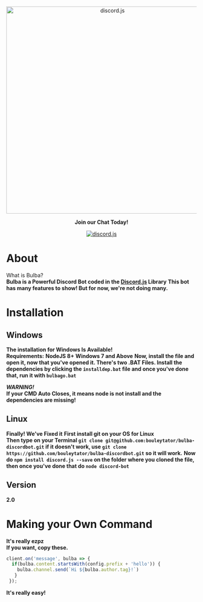 <div align="center">
  <br />
  <p>
    <a href="https://discord.gg/wsPz5rq"><img src="http://orig02.deviantart.net/a46c/f/2015/008/a/2/bulbasaur_banner_by_sakuraalexia-d8d2uht.png" width="546" alt="discord.js" /></a>
    </p>
  <p>
  <b>Join our Chat Today!</b>
  </p>
<p>
<a href="https://discord.gg/wsPz5rq"><img src="http://i.imgur.com/Nz5u2f2.jpg" alt="discord.js" /></a>
  </p>
</div>

# About

What is Bulba?  
**Bulba is a Powerful Discord Bot coded in the [Discord.js](https://discord.js.org) Library** 
**This bot has many features to show! But for now, we're not doing many.**  


# Installation

## Windows
**The installation for Windows Is Available!**  
**Requirements:** 
**NodeJS 8+** 
**Windows 7 and Above** 
**Now, install the file and open it, now that you've opened it. There's two .BAT Files. Install the dependencies by clicking the `installdep.bat` file and once you've done that, run it with `bulbago.bat`** 

***WARNING!***  
**If your CMD Auto Closes, it means node is not install and the dependencies are missing!**

## Linux
**Finally! We've Fixed it** 
**First install git on your OS for Linux**  
**Then type on your Terminal `git clone git@github.com:bouleytator/bulba-discordbot.git` if it doesn't work, use `git clone https://github.com/bouleytator/bulba-discordbot.git` so it will work.** 
**Now do `npm install discord.js --save` on the folder where you cloned the file, then once you've done that do `node discord-bot`**


## Version
**2.0**


# Making your Own Command

**It's really ezpz**  
**If you want, copy these.**  
```js 
client.on('message', bulba => {
  if(bulba.content.startsWith(config.prefix + 'hello')) {
    bulba.channel.send(`Hi ${bulba.author.tag}!`)
   }
 });
``` 

**It's really easy!**

